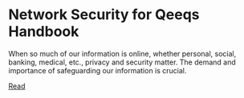 # Network Security for Qeeqs Handbook

When so much of our information is online, whether personal, social, banking, medical, etc., privacy and security matter. The demand and importance of safeguarding our information is crucial.

[Read](https://qeeqbox.github.io/network-security-for-qeeqs)
